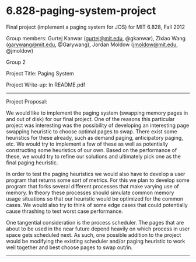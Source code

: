 6.828-paging-system-project
===========================

Final project (implement a paging system for JOS) for MIT 6.828, Fall 2012

Group members: Gurtej Kanwar (gurtej@mit.edu, @gkanwar), Zixiao Wang (garywang@mit.edu, @Garywang), Jordan Moldow (jmoldow@mit.edu, @jmoldow)

Group 2


Project Title: Paging System

Project Write-up: In README.pdf

-----------------
Project Proposal:

We would like to implement the paging system (swapping memory pages in and out of disk) for our final project. One of the reasons this particular project was interesting was the possibility of developing an interesting page swapping heuristic to choose optimal pages to swap. There exist some heuristics for these already, such as demand paging, anticipatory paging, etc. We would try to implement a few of these as well as potentially constructing some heuristics of our own. Based on the performance of these, we would try to refine our solutions and ultimately pick one as the final paging heuristic.

In order to test the paging heuristics we would also have to develop a user program that returns some sort of metrics. For this we plan to develop some program that forks several different processes that make varying use of memory. In theory these processes should simulate common memory usage situations so that our heuristic would be optimized for the common cases. We would also try to think of some edge cases that could potentially cause thrashing to test worst case performance.

One tangential consideration is the process scheduler. The pages that are about to be used in the near future depend heavily on which process in user space gets scheduled next. As such, one possible addition to the project would be modifying the existing scheduler and/or paging heuristic to work well together and best choose pages to swap out/in.

-----------------

